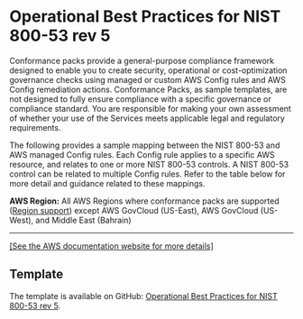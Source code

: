 # Operational Best Practices for NIST 800\-53 rev 5<a name="operational-best-practices-for-nist-800-53_rev_5"></a>

Conformance packs provide a general\-purpose compliance framework designed to enable you to create security, operational or cost\-optimization governance checks using managed or custom AWS Config rules and AWS Config remediation actions\. Conformance Packs, as sample templates, are not designed to fully ensure compliance with a specific governance or compliance standard\. You are responsible for making your own assessment of whether your use of the Services meets applicable legal and regulatory requirements\.

The following provides a sample mapping between the NIST 800\-53 and AWS managed Config rules\. Each Config rule applies to a specific AWS resource, and relates to one or more NIST 800\-53 controls\. A NIST 800\-53 control can be related to multiple Config rules\. Refer to the table below for more detail and guidance related to these mappings\.

**AWS Region:** All AWS Regions where conformance packs are supported \([Region support](https://docs.aws.amazon.com/config/latest/developerguide/conformance-packs.html#conformance-packs-regions)\) except AWS GovCloud \(US\-East\), AWS GovCloud \(US\-West\), and Middle East \(Bahrain\)


****  
[\[See the AWS documentation website for more details\]](http://docs.aws.amazon.com/config/latest/developerguide/operational-best-practices-for-nist-800-53_rev_5.html)

## Template<a name="800-53_rev_5-conformance-pack-sample"></a>

The template is available on GitHub: [Operational Best Practices for NIST 800\-53 rev 5](https://github.com/awslabs/aws-config-rules/blob/master/aws-config-conformance-packs/Operational-Best-Practices-for-NIST-800-53-rev-5.yaml)\.